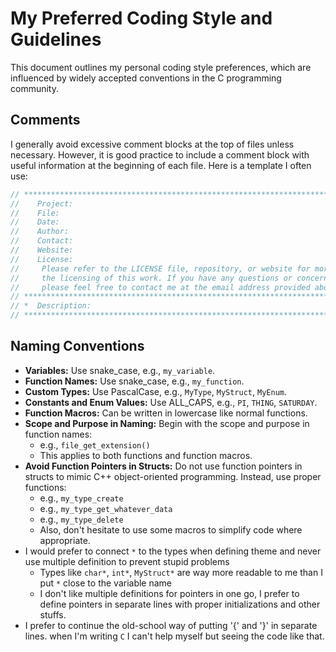 # My Preferred Coding Style and Guidelines

This document outlines my personal coding style preferences, which are influenced by widely accepted conventions in the C programming community.

## Comments

I generally avoid excessive comment blocks at the top of files unless necessary. However, it is good practice to include a comment block with useful information at the beginning of each file. Here is a template I often use:

```c
// ***************************************************************************************
//    Project: 
//    File: 
//    Date: 
//    Author: 
//    Contact: 
//    Website: 
//    License:
//     Please refer to the LICENSE file, repository, or website for more information about
//     the licensing of this work. If you have any questions or concerns,
//     please feel free to contact me at the email address provided above.
// ***************************************************************************************
// *  Description: 
// ***************************************************************************************
```

## Naming Conventions

- **Variables:** Use snake_case, e.g., `my_variable`.
- **Function Names:** Use snake_case, e.g., `my_function`.
- **Custom Types:** Use PascalCase, e.g., `MyType`, `MyStruct`, `MyEnum`.
- **Constants and Enum Values:** Use ALL_CAPS, e.g., `PI`, `THING`, `SATURDAY`.
- **Function Macros:** Can be written in lowercase like normal functions.
- **Scope and Purpose in Naming:** Begin with the scope and purpose in function names:
  - e.g., `file_get_extension()`
  - This applies to both functions and function macros.
- **Avoid Function Pointers in Structs:** Do not use function pointers in structs to mimic C++ object-oriented programming. Instead, use proper functions:
  - e.g., `my_type_create`
  - e.g., `my_type_get_whatever_data`
  - e.g., `my_type_delete`
  - Also, don't hesitate to use some macros to simplify code where appropriate.
- I would prefer to connect `*` to the types when defining theme and never use multiple definition to prevent stupid problems
  - Types like `char*`, `int*`, `MyStruct*` are way more readable to me than I put `*` close to the variable name
  - I don't like multiple definitions for pointers in one go, I prefer to define pointers in separate lines with proper initializations and other stuffs.
- I prefer to continue the old-school way of putting '{' and '}' in separate lines. when I'm writing `C` I can't help myself but seeing the code like that.
